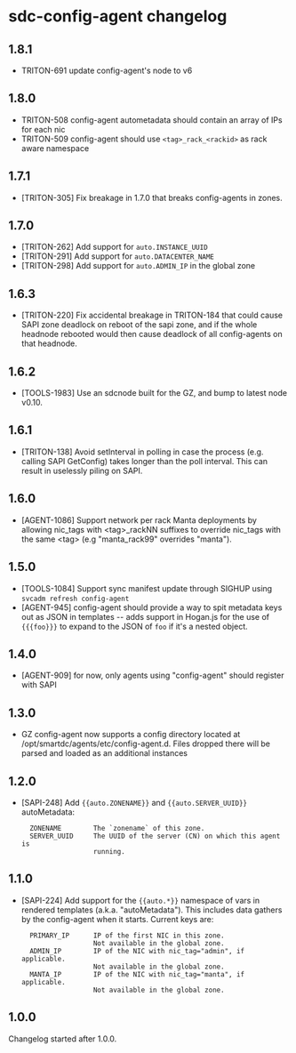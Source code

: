 # sdc-config-agent changelog

## 1.8.1

- TRITON-691 update config-agent's node to v6

## 1.8.0

- TRITON-508 config-agent autometadata should contain an array of IPs for each nic
- TRITON-509 config-agent should use `<tag>_rack_<rackid>` as rack aware namespace

## 1.7.1

- [TRITON-305] Fix breakage in 1.7.0 that breaks config-agents in zones.

## 1.7.0

- [TRITON-262] Add support for `auto.INSTANCE_UUID`
- [TRITON-291] Add support for `auto.DATACENTER_NAME`
- [TRITON-298] Add support for `auto.ADMIN_IP` in the global zone

## 1.6.3

- [TRITON-220] Fix accidental breakage in TRITON-184 that could cause SAPI
  zone deadlock on reboot of the sapi zone, and if the whole headnode rebooted
  would then cause deadlock of all config-agents on that headnode.

## 1.6.2

- [TOOLS-1983] Use an sdcnode built for the GZ, and bump to latest node v0.10.

## 1.6.1

- [TRITON-138] Avoid setInterval in polling in case the process (e.g. calling
  SAPI GetConfig) takes longer than the poll interval. This can result in
  uselessly piling on SAPI.

## 1.6.0

- [AGENT-1086] Support network per rack Manta deployments by allowing 
  nic_tags with \<tag>_rackNN suffixes to override nic_tags with the same \<tag>
  (e.g "manta_rack99" overrides "manta").

## 1.5.0

- [TOOLS-1084] Support sync manifest update through SIGHUP using
  `svcadm refresh config-agent`
- [AGENT-945] config-agent should provide a way to spit metadata keys out
  as JSON in templates -- adds support in Hogan.js for the use of
  `{{{foo}}}` to expand to the JSON of `foo` if it's a nested object.

## 1.4.0

- [AGENT-909] for now, only agents using "config-agent" should register with SAPI

## 1.3.0

- GZ config-agent now supports a config directory located at
  /opt/smartdc/agents/etc/config-agent.d. Files dropped there will be parsed
  and loaded as an additional instances


## 1.2.0

- [SAPI-248] Add `{{auto.ZONENAME}}` and `{{auto.SERVER_UUID}}` autoMetadata:

        ZONENAME        The `zonename` of this zone.
        SERVER_UUID     The UUID of the server (CN) on which this agent is
                        running.

## 1.1.0

- [SAPI-224] Add support for the `{{auto.*}}` namespace of vars in rendered
  templates (a.k.a. "autoMetadata"). This includes data gathers by the
  config-agent when it starts. Current keys are:

        PRIMARY_IP      IP of the first NIC in this zone.
                        Not available in the global zone.
        ADMIN_IP        IP of the NIC with nic_tag="admin", if applicable.
                        Not available in the global zone.
        MANTA_IP        IP of the NIC with nic_tag="manta", if applicable.
                        Not available in the global zone.

## 1.0.0

Changelog started after 1.0.0.
